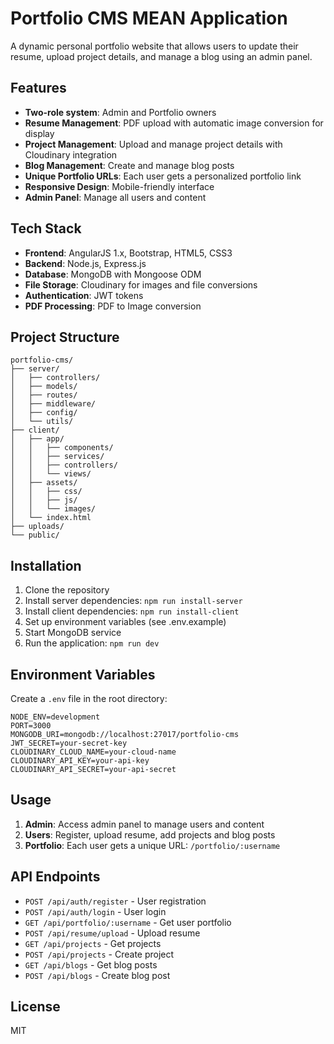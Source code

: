 # Portfolio CMS MEAN Application

A dynamic personal portfolio website that allows users to update their resume, upload project details, and manage a blog using an admin panel.

## Features

- **Two-role system**: Admin and Portfolio owners
- **Resume Management**: PDF upload with automatic image conversion for display
- **Project Management**: Upload and manage project details with Cloudinary integration
- **Blog Management**: Create and manage blog posts
- **Unique Portfolio URLs**: Each user gets a personalized portfolio link
- **Responsive Design**: Mobile-friendly interface
- **Admin Panel**: Manage all users and content

## Tech Stack

- **Frontend**: AngularJS 1.x, Bootstrap, HTML5, CSS3
- **Backend**: Node.js, Express.js
- **Database**: MongoDB with Mongoose ODM
- **File Storage**: Cloudinary for images and file conversions
- **Authentication**: JWT tokens
- **PDF Processing**: PDF to Image conversion

## Project Structure

```
portfolio-cms/
├── server/
│   ├── controllers/
│   ├── models/
│   ├── routes/
│   ├── middleware/
│   ├── config/
│   └── utils/
├── client/
│   ├── app/
│   │   ├── components/
│   │   ├── services/
│   │   ├── controllers/
│   │   └── views/
│   ├── assets/
│   │   ├── css/
│   │   ├── js/
│   │   └── images/
│   └── index.html
├── uploads/
└── public/
```

## Installation

1. Clone the repository
2. Install server dependencies: `npm run install-server`
3. Install client dependencies: `npm run install-client`
4. Set up environment variables (see .env.example)
5. Start MongoDB service
6. Run the application: `npm run dev`

## Environment Variables

Create a `.env` file in the root directory:

```
NODE_ENV=development
PORT=3000
MONGODB_URI=mongodb://localhost:27017/portfolio-cms
JWT_SECRET=your-secret-key
CLOUDINARY_CLOUD_NAME=your-cloud-name
CLOUDINARY_API_KEY=your-api-key
CLOUDINARY_API_SECRET=your-api-secret
```

## Usage

1. **Admin**: Access admin panel to manage users and content
2. **Users**: Register, upload resume, add projects and blog posts
3. **Portfolio**: Each user gets a unique URL: `/portfolio/:username`

## API Endpoints

- `POST /api/auth/register` - User registration
- `POST /api/auth/login` - User login
- `GET /api/portfolio/:username` - Get user portfolio
- `POST /api/resume/upload` - Upload resume
- `GET /api/projects` - Get projects
- `POST /api/projects` - Create project
- `GET /api/blogs` - Get blog posts
- `POST /api/blogs` - Create blog post

## License

MIT